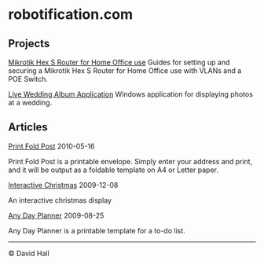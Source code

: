 # robotification.com

## Projects

[Mikrotik Hex S Router for Home Office use](https://github.com/hallzhallz/Mikrotik-Hex-S)
Guides for setting up and securing a Mikrotik Hex S Router for Home Office use with VLANs and a POE Switch.

[Live Wedding Album Application](https://github.com/hallzhallz/LiveWeddingAlbum)
Windows application for displaying photos at a wedding.

## Articles

[Print Fold Post](https://hallzhallz.github.io/PrintFoldPost/index.htm)
2010-05-16

Print Fold Post is a printable envelope. Simply enter your address and print, and it will be output as a foldable template on A4 or Letter paper.

[Interactive Christmas](https://hallzhallz.github.io/InteractiveChristmas/index.htm)
2009-12-08

An interactive christmas display

[Any Day Planner](/Any%20Day%20Planner)
2009-08-25

Any Day Planner is a printable template for a to-do list.


---
&copy; David Hall
